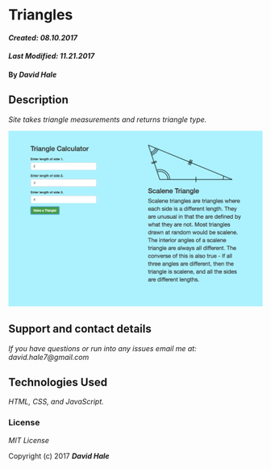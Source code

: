 # Triangles

#### _Created: 08.10.2017_
#### _Last Modified: 11.21.2017_

#### By _David Hale_

## Description

_Site takes triangle measurements and returns triangle type._

![Screenshot](https://github.com/phuzisham/triangles/blob/master/img/cap.png "Screen Capture")

## Support and contact details

_If you have questions or run into any issues email me at: david.hale7@gmail.com_

## Technologies Used

_HTML, CSS, and JavaScript._

### License

*MIT License*

Copyright (c) 2017 **_David Hale_**
